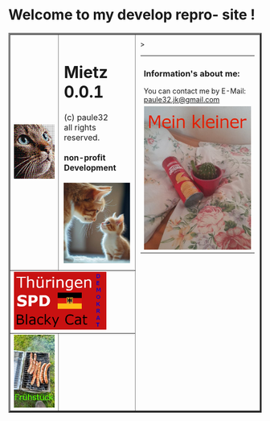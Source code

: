 # Welcome to my develop repro- site !
<table border="3">
<tr>
  <td>
    <img width="180" src="img/mietz.png"></img>
  </td>
  <td style="padding:10px; font-size:12pt" valign="top">
    <h1>Mietz 0.0.1</h1>
    (c) paule32<br>
    all rights reserved.<br><br>
    <b>non-profit Development</b><br>
    <br>
    <img src="img/mautzi.jpg" width="200">
  </td>
  <td width="50%" valign="top" rowspan="4" style="padding:10px;">
    <table border="0">
    <tr>
      <td style="padding-right:10px;" valign="top">
        <h3>Information's about me:</h3>
        You can contact me by E-Mail:<br>
        <a href="mailto:paule32.jk@gmail.com">paule32.jk@gmail.com</a>
      </td>
    </tr>>
    <tr>
      <td>
        <img src="img/klein.png"/>
      </td>
    </tr>
  </table>
  </td>
</tr>
<tr>
  <td colspan="2">
    <img width="79%" height="79%" src="img/SPD.png"/>
  </td>
  <tr>
  <td>
  <img src="img/frueh.png"/>
  </td>
  </tr>
</tr>
</table>
